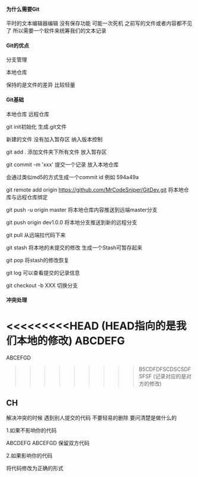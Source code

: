 #### 为什么需要Git

平时的文本编辑器编辑 没有保存功能 可能一次死机 之前写的文件或者内容都不见了
所以需要一个软件来统筹我们的文本记录

#### Git的优点

分支管理

本地仓库

保持的是文件的差异 比较轻量


#### Git基础

本地仓库 远程仓库

git init初始化 生成.git文件

新建的文件 没有加入暂存区  纳入版本控制

git add . 添加文件夹下所有文件 放入暂存区
 
git commit -m 'xxx' 提交一个记录 放入本地仓库

会通过类似md5的方式生成一个commit id 例如 594a49a

git remote add origin https://github.com/MrCodeSniper/GitDev.git 将本地仓库与远程仓库绑定

git push -u origin master 将本地仓库内容推送到远端master分支

git push origin dev1.0.0 将本地分支推送到新的远程分支

git pull 从远端拉代码下来 

git stash 将本地的未提交的修改 生成一个Stash可暂存起来

git pop 将stash的修改恢复

git log 可以查看提交的记录信息

git checkout -b XXX 切换分支


#### 冲突处理

<<<<<<<<<HEAD  (HEAD指向的是我们本地的修改)
ABCDEFG
========
ABCEFGD
>>>>>>>>> B5CDFDFSCDSCSDFSFSF (记录对应的是对方的修改)

## CH


解决冲突的时候 遇到别人提交的代码 不要轻易的删除 要问清楚是做什么的 

1.如果不影响你的代码

ABCDEFG
ABCEFGD 保留双方代码

2.如果影响你的代码

将代码修改为正确的形式






